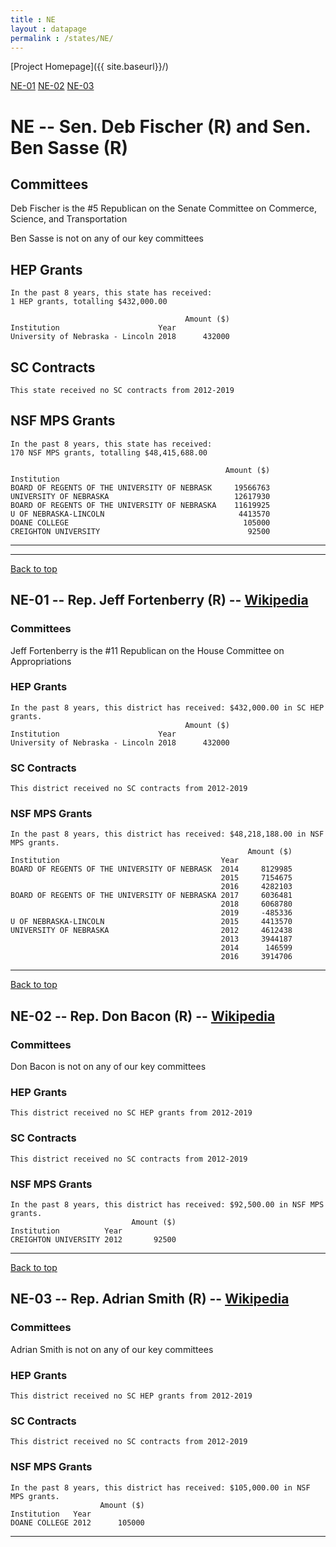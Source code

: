 ```yaml
---
title : NE
layout : datapage
permalink : /states/NE/
---
```

<a name="top"></a>
[Project Homepage]({{ site.baseurl}}/)


[NE-01](#NE-01)  [NE-02](#NE-02)  [NE-03](#NE-03)  

# NE -- Sen. Deb Fischer (R) and  Sen. Ben Sasse (R)
## Committees
Deb Fischer is the #5 Republican on the Senate Committee on Commerce, Science, and Transportation 

Ben Sasse is not on any of our key committees 

## HEP Grants
```
In the past 8 years, this state has received:
1 HEP grants, totalling $432,000.00
 
                                       Amount ($)
Institution                      Year            
University of Nebraska - Lincoln 2018      432000
```
## SC Contracts
```
This state received no SC contracts from 2012-2019
```
## NSF MPS Grants
```
In the past 8 years, this state has received:
170 NSF MPS grants, totalling $48,415,688.00
 
                                                Amount ($)
Institution                                               
BOARD OF REGENTS OF THE UNIVERSITY OF NEBRASK     19566763
UNIVERSITY OF NEBRASKA                            12617930
BOARD OF REGENTS OF THE UNIVERSITY OF NEBRASKA    11619925
U OF NEBRASKA-LINCOLN                              4413570
DOANE COLLEGE                                       105000
CREIGHTON UNIVERSITY                                 92500
```
---
---
<a name="NE-01"></a>
[Back to top](#top)
## NE-01 -- Rep. Jeff Fortenberry (R) -- [Wikipedia](https://en.wikipedia.org/wiki/NE-01)
### Committees
Jeff Fortenberry is the #11 Republican on the House Committee on Appropriations 

### HEP Grants
```
In the past 8 years, this district has received: $432,000.00 in SC HEP grants.
                                       Amount ($)
Institution                      Year            
University of Nebraska - Lincoln 2018      432000
```
### SC Contracts
```
This district received no SC contracts from 2012-2019
```
### NSF MPS Grants
```
In the past 8 years, this district has received: $48,218,188.00 in NSF MPS grants.
                                                     Amount ($)
Institution                                    Year            
BOARD OF REGENTS OF THE UNIVERSITY OF NEBRASK  2014     8129985
                                               2015     7154675
                                               2016     4282103
BOARD OF REGENTS OF THE UNIVERSITY OF NEBRASKA 2017     6036481
                                               2018     6068780
                                               2019     -485336
U OF NEBRASKA-LINCOLN                          2015     4413570
UNIVERSITY OF NEBRASKA                         2012     4612438
                                               2013     3944187
                                               2014      146599
                                               2016     3914706
```
---
<a name="NE-02"></a>
[Back to top](#top)
## NE-02 -- Rep. Don Bacon (R) -- [Wikipedia](https://en.wikipedia.org/wiki/NE-02)
### Committees
Don Bacon is not on any of our key committees 

### HEP Grants
```
This district received no SC HEP grants from 2012-2019
```
### SC Contracts
```
This district received no SC contracts from 2012-2019
```
### NSF MPS Grants
```
In the past 8 years, this district has received: $92,500.00 in NSF MPS grants.
                           Amount ($)
Institution          Year            
CREIGHTON UNIVERSITY 2012       92500
```
---
<a name="NE-03"></a>
[Back to top](#top)
## NE-03 -- Rep. Adrian Smith (R) -- [Wikipedia](https://en.wikipedia.org/wiki/NE-03)
### Committees
Adrian Smith is not on any of our key committees 

### HEP Grants
```
This district received no SC HEP grants from 2012-2019
```
### SC Contracts
```
This district received no SC contracts from 2012-2019
```
### NSF MPS Grants
```
In the past 8 years, this district has received: $105,000.00 in NSF MPS grants.
                    Amount ($)
Institution   Year            
DOANE COLLEGE 2012      105000
```
---
